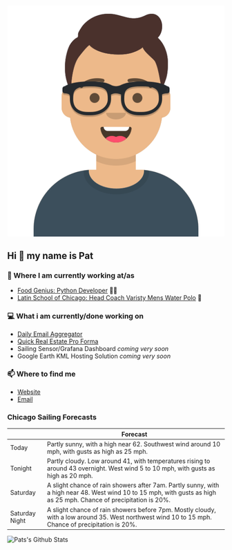 [![Social banner for p-j-falconer](https://raw.githubusercontent.com/P-J-FALCONER/P-J-FALCONER/master/assets/avataaars.svg)](https://patfalconer.com/)
## Hi :wave: my name is Pat

### 💼 Where I am currently working at/as
- [Food Genius: Python Developer](https://getfoodgenius.com/) 🍔🐍
- [Latin School of Chicago: Head Coach Varisty Mens Water Polo](https://www.latinschool.org/) 🤽


### 💻 What i am currently/done working on
 - [Daily Email Aggregator](https://github.com/P-J-FALCONER/dott_daily_mail)
 - [Quick Real Estate Pro Forma](https://github.com/P-J-FALCONER/henry)
 - Sailing Sensor/Grafana Dashboard *coming very soon*
 - Google Earth KML Hosting Solution *coming very soon*

### 📫 Where to find me
 - [Website](https://patfalconer.com/)
 - [Email](mailto:patrick.j.falconer@gmail.com)


### Chicago Sailing Forecasts
|   | Forecast  |
|---|---|
| Today | Partly sunny, with a high near 62. Southwest wind around 10 mph, with gusts as high as 25 mph. |
| Tonight | Partly cloudy. Low around 41, with temperatures rising to around 43 overnight. West wind 5 to 10 mph, with gusts as high as 20 mph. |
| Saturday | A slight chance of rain showers after 7am. Partly sunny, with a high near 48. West wind 10 to 15 mph, with gusts as high as 25 mph. Chance of precipitation is 20%. |
| Saturday Night | A slight chance of rain showers before 7pm. Mostly cloudy, with a low around 35. West northwest wind 10 to 15 mph. Chance of precipitation is 20%. |

![Pats's Github Stats](https://github-readme-stats.vercel.app/api?username=p-j-falconer&show_icons=true&theme=radical)
